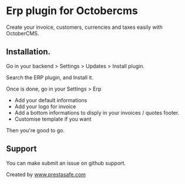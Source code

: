 # Erp plugin for Octobercms
Create your invoice, customers, currencies and taxes easily with OctoberCMS. 


## Installation. 

Go in your backend > Settings > Updates > Install plugin.

Search the ERP plugin, and Install it. 

Once is done, go in your Settings > Erp
* Add your default informations
* Add your logo for invoice
* Add a bottom informations to disply in your invoices / quotes footer.
* Customise template if you want

Then you're good to go. 

## Support

You can make submit an issue on github support. 

Created by www.prestasafe.com
